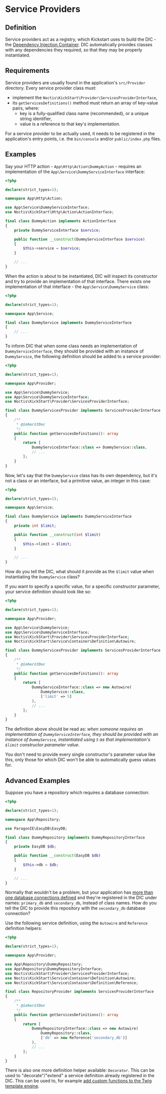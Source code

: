 # Service Providers

## Definition

Service providers act as a registry, which Kickstart uses to build the DIC - the 
[Dependency Injection Container](https://medium.com/tech-tajawal/dependency-injection-di-container-in-php-a7e5d309ccc6). 
DIC automatically provides classes with any dependencies they required, so that they may be properly instantiated.

## Requirements

Service providers are usually found in the application's `src/Provider` directory. Every service provider class must:

* implement the `Noctis\KickStart\Provider\ServicesProviderInterface`,
* its `getServicesDefinitions()` method must return an array of key-value pairs, where:
  * key is a fully-qualified class name (recommended), or a unique string identifier,
  * value is a reference to that key's implementation.

For a service provider to be actually used, it needs to be registered in the application's entry points, i.e. the 
`bin/console` and/or `public/index.php` files.

## Examples

Say your HTTP action - `App\Http\Action\DummyAction` - requires an implementation of the 
`App\Service\DummyServiceInterface` interface:

```php
<?php

declare(strict_types=1);

namespace App\Http\Action;

use App\Service\DummyServiceInterface;
use Noctis\KickStart\Http\Action\ActionInterface;

final class DummyAction implements ActionInterface
{
    private DummyServiceInterface $service;

    public function __construct(DummyServiceInterface $service)
    {
        $this->service = $service;
    }

    // ...
}
```

When the action is about to be instantiated, DIC will inspect its constructor and try to provide an implementation of
that interface. There exists one implementation of that interface - the `App\Service\DummyService` class:

```php
<?php

declare(strict_types=1);

namespace App\Service;

final class DummyService implements DummyServiceInterface
{
    // ...
}
```

To inform DIC that when some class needs an implementation of `DummyServiceInterface`, they should be provided with an 
instance of `DummyService`, the following definition should be added to a service provider:

```php
<?php

declare(strict_types=1);

namespace App\Provider;

use App\Service\DummyService;
use App\Service\DummyServiceInterface;
use Noctis\KickStart\Provider\ServicesProviderInterface;

final class DummyServicesProvider implements ServicesProviderInterface
{
    /**
     * @inheritDoc
     */
    public function getServicesDefinitions(): array
    {
        return [
            DummyServiceInterface::class => DummyService::class,
            // ...
        ];
    }
}
```

Now, let's say that the `DummyService` class has its own dependency, but it's not a class or an interface, but a 
primitive value, an integer in this case:

```php
<?php

declare(strict_types=1);

namespace App\Service;

final class DummyService implements DummyServiceInterface
{
    private int $limit;

    public function __construct(int $limit)
    {
        $this->limit = $limit;
    }

    // ...
}
```

How do you tell the DIC, what should it provide as the `$limit` value when instantiating the `DummyService` class?

If you want to specify a specific value, for a specific constructor parameter, your service definition should look 
like so:

```php
<?php

declare(strict_types=1);

namespace App\Provider;

use App\Service\DummyService;
use App\Service\DummyServiceInterface;
use Noctis\KickStart\Provider\ServicesProviderInterface;
use Noctis\KickStart\Service\Container\Definition\Autowire;

final class DummyServicesProvider implements ServicesProviderInterface
{
    /**
     * @inheritDoc
     */
    public function getServicesDefinitions(): array
    {
        return [
            DummyServiceInterface::class => new Autowire(
                DummyService::class,
                ['limit' => 5]
            ),
            // ...
        ];
    }
}
```

The definition above should be read as: _when someone requires an implementation of `DummyServiceInterface`, they should
be provided with an instance of `DummyService`, instantiated using `5` as that implementation's `$limit` constructor parameter
value_.

You don't need to provide every single constructor's parameter value like this, only those for which DIC won't be able
to automatically guess values for.

## Advanced Examples

Suppose you have a repository which requires a database connection:

```php
<?php

declare(strict_types=1);

namespace App\Repository;

use ParagonIE\EasyDB\EasyDB;

final class DummyRepository implements DummyRepositoryInterface
{
    private EasyDB $db;

    public function __construct(EasyDB $db)
    {
        $this->db = $db;
    }

    // ...
}
```

Normally that wouldn't be a problem, but your application has 
[more than one database connections defined](cookbook/Adding_Second_Database_Connection.md) and they're registered in
the DIC under names: `primary_db` and `secondary_db`, instead of class names. How do you tell the DIC to provide this
repository with the `secondary_db` database connection?

Use the following service definition, using the `Autowire` and `Reference` definition helpers:

```php
<?php

declare(strict_types=1);

namespace App\Provider;

use App\Repository\DummyRepository;
use App\Repository\DummyRepositoryInterface;
use Noctis\KickStart\Provider\ServicesProviderInterface;
use Noctis\KickStart\Service\Container\Definition\Autowire;
use Noctis\KickStart\Service\Container\Definition\Reference;

final class RepositoryProvider implements ServicesProviderInterface
{
    /**
     * @inheritDoc
     */
    public function getServicesDefinitions(): array
    {
        return [
            DummyRepositoryInterface::class => new Autowire(
                DummyRepository::class,
                ['db' => new Reference('secondary_db')]
            ),
            // ...
        ];
    }
}
```

There is also one more definition helper available: `Decorator`. This can be used to "decorate"/"extend" a service
definition already registered in the DIC. This can be used to, for example 
[add custom functions to the Twig template engine](cookbook/Custom_Twig_Function.md).
